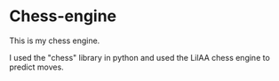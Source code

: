 # Chess-engine
This is my chess engine.

I used the "chess" library in python and used the LilAA chess engine to predict moves.
